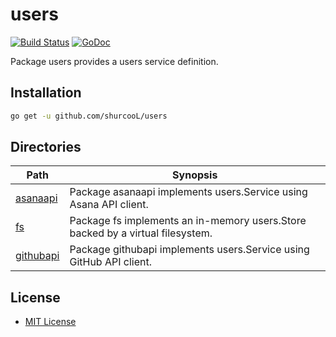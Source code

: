 users
=====

[![Build Status](https://travis-ci.org/shurcooL/users.svg?branch=master)](https://travis-ci.org/shurcooL/users) [![GoDoc](https://godoc.org/github.com/shurcooL/users?status.svg)](https://godoc.org/github.com/shurcooL/users)

Package users provides a users service definition.

Installation
------------

```bash
go get -u github.com/shurcooL/users
```

Directories
-----------

| Path                                                               | Synopsis                                                                       |
|--------------------------------------------------------------------|--------------------------------------------------------------------------------|
| [asanaapi](https://godoc.org/github.com/shurcooL/users/asanaapi)   | Package asanaapi implements users.Service using Asana API client.              |
| [fs](https://godoc.org/github.com/shurcooL/users/fs)               | Package fs implements an in-memory users.Store backed by a virtual filesystem. |
| [githubapi](https://godoc.org/github.com/shurcooL/users/githubapi) | Package githubapi implements users.Service using GitHub API client.            |

License
-------

-	[MIT License](https://opensource.org/licenses/mit-license.php)
